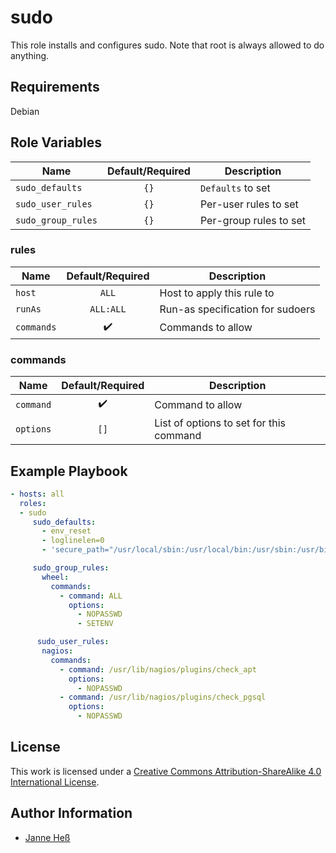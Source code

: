 # sudo

This role installs and configures sudo.
Note that root is always allowed to do anything.

## Requirements

Debian

## Role Variables

| Name               | Default/Required | Description            |
|--------------------|:----------------:|------------------------|
| `sudo_defaults`    | `{}`             | `Defaults` to set      |
| `sudo_user_rules`  | `{}`             | Per-user rules to set  |
| `sudo_group_rules` | `{}`             | Per-group rules to set |

### rules

| Name       | Default/Required   | Description                      |
|------------|:------------------:|----------------------------------|
| `host`     | `ALL`              | Host to apply this rule to       |
| `runAs`    | `ALL:ALL`          | Run-as specification for sudoers |
| `commands` | :heavy_check_mark: | Commands to allow                |

### commands

| Name      | Default/Required   | Description                             |
|-----------|:------------------:|-----------------------------------------|
| `command` | :heavy_check_mark: | Command to allow                        |
| `options` | `[]`               | List of options to set for this command |

## Example Playbook

```yml
- hosts: all
  roles:
  - sudo
     sudo_defaults:
       - env_reset
       - loglinelen=0
       - 'secure_path="/usr/local/sbin:/usr/local/bin:/usr/sbin:/usr/bin:/sbin:/bin"'

     sudo_group_rules:
       wheel:
         commands:
           - command: ALL
             options:
               - NOPASSWD
               - SETENV

      sudo_user_rules:
       nagios:
         commands:
           - command: /usr/lib/nagios/plugins/check_apt
             options:
               - NOPASSWD
           - command: /usr/lib/nagios/plugins/check_pgsql
             options:
               - NOPASSWD
```

## License

This work is licensed under a [Creative Commons Attribution-ShareAlike 4.0 International License](https://creativecommons.org/licenses/by-sa/4.0/).

## Author Information

- [Janne Heß](https://github.com/dasJ)
